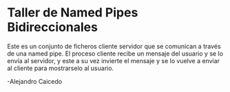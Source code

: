 # Taller de Named Pipes Bidireccionales

Este es un conjunto de ficheros cliente servidor que se comunican a través de una named pipe. El proceso cliente recibe un mensaje del usuario y se lo envía al servidor, y este a su vez invierte el mensaje y se lo vuelve a enviar al cliente para mostrarselo al usuario.

-Alejandro Caicedo